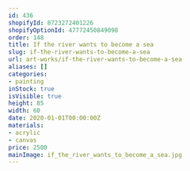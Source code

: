 ```yaml
---
id: 436
shopifyId: 8723272401226
shopifyOptionId: 47772450849098
order: 148
title: If the river wants to become a sea
slug: if-the-river-wants-to-become-a-sea
url: art-works/if-the-river-wants-to-become-a-sea
aliases: []
categories:
- painting
inStock: true
isVisible: true
height: 85
width: 60
date: 2020-01-01T00:00:00Z
materials:
- acrylic
- canvas
price: 2500
mainImage: if_the_river_wants_to_become_a_sea.jpg
---
```

